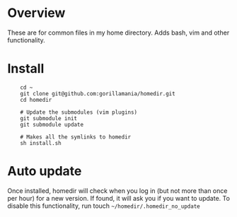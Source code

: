 # Overview
These are for common files in my home directory. Adds bash, vim and other functionality.

# Install
```
    cd ~
    git clone git@github.com:gorillamania/homedir.git
    cd homedir

    # Update the submodules (vim plugins)
    git submodule init
    git submodule update

    # Makes all the symlinks to homedir
    sh install.sh

```

# Auto update
Once installed, homedir will check when you log in (but not more than once per hour) for a new
version. If found, it will ask you if you want to update. To disable this functionality, run touch
`~/homedir/.homedir_no_update`

